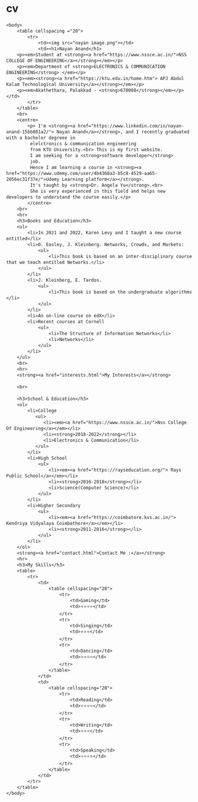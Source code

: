 # cv
<!DOCTYPE html>
<html lang ="en">
    <head>
        <meta charset="UTF-8">
        <title> Nayan Anand's Homepage🧠 </title>
    </head>

    <body>
        <table cellspacing ="20">
            <tr>
                <td><img src="nayan image.png"></td>
                <td><h1>Nayan Anand</h1>
        <p><em>Student at <strong><a href="https://www.nssce.ac.in/">NSS COLLEGE OF ENGINEERING</a></strong></em></p>
        <p><em>Department of <strong>ELECTRONICS & COMMUNICATION ENGINEERING</strong> </em></p>
        <p><em><strong><a href="https://ktu.edu.in/home.htm"> APJ Abdul Kalam Technological University</a></strong></em></p>
        <p><em>Akathethara, Palakkad - <strong>678008</strong></em></p></td>
            </tr>
        </table>
        <br>   
        <centre>
            <p> I'm <strong><a href="https://www.linkedin.com/in/nayan-anand-15bb881a2/"> Nayan Anand</a></strong>, and I recently graduated with a bachelor degreee in 
             elelctronics & communication engineering
             from KTU University.<br> This is my first website. 
             I am seeking for a <strong>software developer</strong> 
             job.
             Hence I am learning a course in <strong><a href="https://www.udemy.com/user/4b4368a3-b5c8-4529-aa65-2056ec31f37e/">Udemy Learning platform</a></strong>. 
             It's taught by <strong>Dr. Angela Yu</strong>.<br> 
             She is very experienced in this field and helps new developers to understand the course easily.</p>
            </centre>
        <br>
        <hr>
        <h3>Books and Education</h3>     
        <ul>
            <li>In 2021 and 2022, Karen Levy and I taught a new course entitled</li>
            <li>D. Easley, J. Kleinberg. Networks, Crowds, and Markets:
                <ul>
                    <li>This book is based on an inter-disciplinary course that we teach entitled Networks.</li>
                </ul>
            </li>
            <li>J. Kleinberg, E. Tardos. 
                <ul>
                    <li>This book is based on the undergraduate algorithms </li>
                </ul>
            </li>
            <li>An on-line course on edX</li>
            <li>Recent courses at Cornell
                <ul>
                    <li>The Structure of Information Networks</li>
                    <li>Networks</li>
                </ul>
            </li>
        </ul>
        <br>
        <hr>
        <strong><a href="interests.html">My Interests</a></strong>
        
        <br>
    
        <h3>School & Education</h3>
        <ol>
            <li>College
               <ul>
                  <li><em><a href="https://www.nssce.ac.in/">Nss College Of Engineering</a></em></li>
                  <li><strong>2018-2022</strong></li>
                  <li>Electronics & Communication</li>
               </ul>
            </li>
            <li>High School
                <ul>
                    <li><em><a href="https://rayseducation.org/"> Rays Public School</a></em></li>
                    <li><strong>2016-2018</strong></li>
                    <li>Science(Computer Science)</li>
                </ul>
            </li>
            <li>Higher Secondary
                <ul>
                    <li><em><a href="https://coimbatore.kvs.ac.in/"> Kendriya Vidyalaya Coimbathore</a></em></li>
                    <li><strong>2011-2016</strong></li>
                </ul>
            </li>
        </ol>
        <strong><a href="contact.html">Contact Me :</a></strong>
        <hr>
        <h3>My Skills</h3>
        <table>
            <tr>
                <td>
                    <table cellspacing="20">
                        <tr>
                            <td>Gaming</td>
                            <td>⭐⭐⭐⭐</td>
                        </tr>
                        <tr>
                            <td>Singing</td>
                            <td>⭐⭐⭐</td>
                        </tr>
                        <tr>
                            <td>Dancing</td>
                            <td>⭐⭐⭐⭐</td>
                        </tr>
                    </table>
                </td>
                <td>
                    <table cellspacing="20">
                        <tr>
                            <td>Reading</td>
                            <td>⭐⭐⭐⭐</td>
                        </tr>
                        <tr>
                            <td>Writing</td>
                            <td>⭐⭐⭐</td>
                        </tr>
                        <tr>
                            <td>Speaking</td>
                            <td>⭐⭐⭐⭐</td>
                        </tr>
                    </table>
                </td>
            </tr>
        </table>
    </body>
</html>
